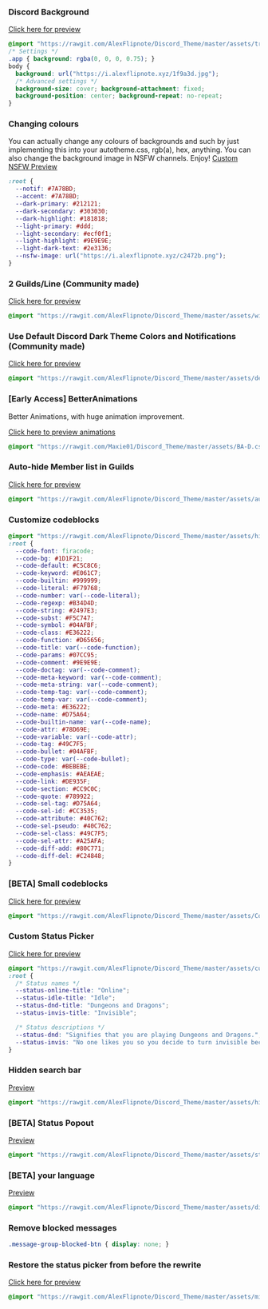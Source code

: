 ### Discord Background
[Click here for preview](https://i.alexflipnote.xyz/9a565b.png)
```css
@import "https://rawgit.com/AlexFlipnote/Discord_Theme/master/assets/transparent.css";
/* Settings */
.app { background: rgba(0, 0, 0, 0.75); }
body {
  background: url("https://i.alexflipnote.xyz/1f9a3d.jpg");
  /* Advanced settings */
  background-size: cover; background-attachment: fixed;
  background-position: center; background-repeat: no-repeat;
}
```

### Changing colours
You can actually change any colours of backgrounds and such by just implementing
this into your autotheme.css, rgb(a), hex, anything.
You can also change the background image in NSFW channels. Enjoy!
[Custom NSFW Preview](https://light-theme-hurts.my-ey.es/4bbd82.png)
```css
:root {
  --notif: #7A78BD;
  --accent: #7A78BD;
  --dark-primary: #212121;
  --dark-secondary: #303030;
  --dark-highlight: #181818;
  --light-primary: #ddd;
  --light-secondary: #ecf0f1;
  --light-highlight: #9E9E9E;
  --light-dark-text: #2e3136;
  --nsfw-image: url("https://i.alexflipnote.xyz/c2472b.png");
}
```

### 2 Guilds/Line (Community made)
[Click here for preview](https://i.alexflipnote.xyz/60b9cb.png)
```css
@import "https://rawgit.com/AlexFlipnote/Discord_Theme/master/assets/wideGuilds.css";
```

### Use Default Discord Dark Theme Colors and Notifications (Community made)
[Click here for preview](https://i.alexflipnote.xyz/cf921f.png)
```css
@import "https://rawgit.com/AlexFlipnote/Discord_Theme/master/assets/defDarkColors.css";
```

### [Early Access] BetterAnimations
Better Animations, with huge animation improvement.

[Click here to preview animations](https://maxie-pad.is-pretty.sexy/84f776.gif)
```css
@import "https://rawgit.com/Maxie01/Discord_Theme/master/assets/BA-D.css";
```

### Auto-hide Member list in Guilds
[Click here for preview](https://i.alexflipnote.xyz/cc78b7.gif)
```css
@import "https://rawgit.com/AlexFlipnote/Discord_Theme/master/assets/autoMemberlist.css";
```

### Customize codeblocks
```css
@import "https://rawgit.com/AlexFlipnote/Discord_Theme/master/assets/highlightJS.css";
:root {
  --code-font: firacode;
  --code-bg: #1D1F21;
  --code-default: #C5C8C6;
  --code-keyword: #E061C7;
  --code-builtin: #999999;
  --code-literal: #F79768;
  --code-number: var(--code-literal);
  --code-regexp: #B34D4D;
  --code-string: #2497E3;
  --code-subst: #F5C747;
  --code-symbol: #04AFBF;
  --code-class: #E36222;
  --code-function: #D65656;
  --code-title: var(--code-function);
  --code-params: #07CC95;
  --code-comment: #9E9E9E;
  --code-doctag: var(--code-comment);
  --code-meta-keyword: var(--code-comment);
  --code-meta-string: var(--code-comment);
  --code-temp-tag: var(--code-comment);
  --code-temp-var: var(--code-comment);
  --code-meta: #E36222;
  --code-name: #D75A64;
  --code-builtin-name: var(--code-name);
  --code-attr: #78D69E;
  --code-variable: var(--code-attr);
  --code-tag: #49C7F5;
  --code-bullet: #04AFBF;
  --code-type: var(--code-bullet);
  --code-code: #BEBEBE;
  --code-emphasis: #AEAEAE;
  --code-link: #DE935F;
  --code-section: #CC9C0C;
  --code-quote: #789922;
  --code-sel-tag: #D75A64;
  --code-sel-id: #CC3535;
  --code-attribute: #40C762;
  --code-sel-pseudo: #40C762;
  --code-sel-class: #49C7F5;
  --code-sel-attr: #A25AFA;
  --code-diff-add: #80C771;
  --code-diff-del: #C24848;
}
```

### [BETA] Small codeblocks
[Click here for preview](https://cdn.discordapp.com/attachments/298834205180166145/299626124017664000/preview.gif)
```css
@import "https://rawgit.com/AlexFlipnote/Discord_Theme/master/assets/CodeblockHeight.css";
```

### Custom Status Picker
[Click here for preview](https://light-theme-hurts.my-ey.es/0245f1.png)
```css
@import "https://rawgit.com/AlexFlipnote/Discord_Theme/master/assets/customDnD.css";
:root {
  /* Status names */
  --status-online-title: "Online";
  --status-idle-title: "Idle";
  --status-dnd-title: "Dungeons and Dragons";
  --status-invis-title: "Invisible";

  /* Status descriptions */
  --status-dnd: "Signifies that you are playing Dungeons and Dragons.";
  --status-invis: "No one likes you so you decide to turn invisible because people don't notice you anyway.";
}
```

### Hidden search bar
[Preview](https://i.alexflipnote.xyz/ec15b8.gif)
```css
@import "https://rawgit.com/AlexFlipnote/Discord_Theme/master/assets/hideSearch.css";
```

### [BETA] Status Popout
[Preview](https://light-theme-hurts.my-ey.es/2fe518.png)
```css
@import "https://rawgit.com/AlexFlipnote/Discord_Theme/master/assets/statusPopout.css";
```

### [BETA] your language
[Preview](https://i.alexflipnote.xyz/dce9ea.png)
```css
@import "https://rawgit.com/AlexFlipnote/Discord_Theme/master/assets/disccord.css";
```

### Remove blocked messages
```css
.message-group-blocked-btn { display: none; }
```

### Restore the status picker from before the rewrite
[Click here for preview](http://i.imgur.com/PjKdIla.gif)
```css
@import "https://rawgit.com/AlexFlipnote/Discord_Theme/master/assets/minimalStatusPicker.css";
```
